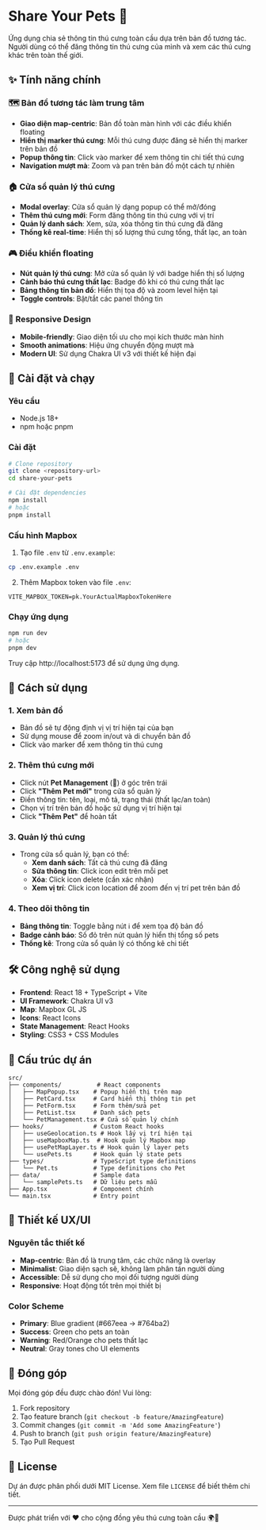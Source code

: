 # Share Your Pets 🐾

Ứng dụng chia sẻ thông tin thú cưng toàn cầu dựa trên bản đồ tương tác. Người dùng có thể đăng thông tin thú cưng của mình và xem các thú cưng khác trên toàn thế giới.

## ✨ Tính năng chính

### 🗺️ Bản đồ tương tác làm trung tâm
- **Giao diện map-centric**: Bản đồ toàn màn hình với các điều khiển floating
- **Hiển thị marker thú cưng**: Mỗi thú cưng được đăng sẽ hiển thị marker trên bản đồ
- **Popup thông tin**: Click vào marker để xem thông tin chi tiết thú cưng
- **Navigation mượt mà**: Zoom và pan trên bản đồ một cách tự nhiên

### 🏠 Cửa sổ quản lý thú cưng
- **Modal overlay**: Cửa sổ quản lý dạng popup có thể mở/đóng
- **Thêm thú cưng mới**: Form đăng thông tin thú cưng với vị trí
- **Quản lý danh sách**: Xem, sửa, xóa thông tin thú cưng đã đăng
- **Thống kê real-time**: Hiển thị số lượng thú cưng tổng, thất lạc, an toàn

### 🎮 Điều khiển floating
- **Nút quản lý thú cưng**: Mở cửa sổ quản lý với badge hiển thị số lượng
- **Cảnh báo thú cưng thất lạc**: Badge đỏ khi có thú cưng thất lạc
- **Bảng thông tin bản đồ**: Hiển thị tọa độ và zoom level hiện tại
- **Toggle controls**: Bật/tắt các panel thông tin

### 📱 Responsive Design
- **Mobile-friendly**: Giao diện tối ưu cho mọi kích thước màn hình
- **Smooth animations**: Hiệu ứng chuyển động mượt mà
- **Modern UI**: Sử dụng Chakra UI v3 với thiết kế hiện đại

## 🚀 Cài đặt và chạy

### Yêu cầu
- Node.js 18+
- npm hoặc pnpm

### Cài đặt
```bash
# Clone repository
git clone <repository-url>
cd share-your-pets

# Cài đặt dependencies
npm install
# hoặc
pnpm install
```

### Cấu hình Mapbox
1. Tạo file `.env` từ `.env.example`:
```bash
cp .env.example .env
```

2. Thêm Mapbox token vào file `.env`:
```
VITE_MAPBOX_TOKEN=pk.YourActualMapboxTokenHere
```

### Chạy ứng dụng
```bash
npm run dev
# hoặc
pnpm dev
```

Truy cập http://localhost:5173 để sử dụng ứng dụng.

## 🎯 Cách sử dụng

### 1. Xem bản đồ
- Bản đồ sẽ tự động định vị vị trí hiện tại của bạn
- Sử dụng mouse để zoom in/out và di chuyển bản đồ
- Click vào marker để xem thông tin thú cưng

### 2. Thêm thú cưng mới
- Click nút **Pet Management** (🐾) ở góc trên trái
- Click **"Thêm Pet mới"** trong cửa sổ quản lý
- Điền thông tin: tên, loại, mô tả, trạng thái (thất lạc/an toàn)
- Chọn vị trí trên bản đồ hoặc sử dụng vị trí hiện tại
- Click **"Thêm Pet"** để hoàn tất

### 3. Quản lý thú cưng
- Trong cửa sổ quản lý, bạn có thể:
  - **Xem danh sách**: Tất cả thú cưng đã đăng
  - **Sửa thông tin**: Click icon edit trên mỗi pet
  - **Xóa**: Click icon delete (cần xác nhận)
  - **Xem vị trí**: Click icon location để zoom đến vị trí pet trên bản đồ

### 4. Theo dõi thông tin
- **Bảng thông tin**: Toggle bằng nút ℹ️ để xem tọa độ bản đồ
- **Badge cảnh báo**: Số đỏ trên nút quản lý hiển thị tổng số pets
- **Thống kê**: Trong cửa sổ quản lý có thống kê chi tiết

## 🛠️ Công nghệ sử dụng

- **Frontend**: React 18 + TypeScript + Vite
- **UI Framework**: Chakra UI v3
- **Map**: Mapbox GL JS
- **Icons**: React Icons
- **State Management**: React Hooks
- **Styling**: CSS3 + CSS Modules

## 📁 Cấu trúc dự án

```
src/
├── components/          # React components
│   ├── MapPopup.tsx    # Popup hiển thị trên map
│   ├── PetCard.tsx     # Card hiển thị thông tin pet
│   ├── PetForm.tsx     # Form thêm/sửa pet
│   ├── PetList.tsx     # Danh sách pets
│   └── PetManagement.tsx # Cửa sổ quản lý chính
├── hooks/              # Custom React hooks
│   ├── useGeolocation.ts # Hook lấy vị trí hiện tại
│   ├── useMapboxMap.ts  # Hook quản lý Mapbox map
│   ├── usePetMapLayer.ts # Hook quản lý layer pets
│   └── usePets.ts      # Hook quản lý state pets
├── types/              # TypeScript type definitions
│   └── Pet.ts          # Type definitions cho Pet
├── data/               # Sample data
│   └── samplePets.ts   # Dữ liệu pets mẫu
├── App.tsx             # Component chính
└── main.tsx            # Entry point
```

## 🎨 Thiết kế UX/UI

### Nguyên tắc thiết kế
- **Map-centric**: Bản đồ là trung tâm, các chức năng là overlay
- **Minimalist**: Giao diện sạch sẽ, không làm phân tán người dùng
- **Accessible**: Dễ sử dụng cho mọi đối tượng người dùng
- **Responsive**: Hoạt động tốt trên mọi thiết bị

### Color Scheme
- **Primary**: Blue gradient (#667eea → #764ba2)
- **Success**: Green cho pets an toàn
- **Warning**: Red/Orange cho pets thất lạc
- **Neutral**: Gray tones cho UI elements

## 🤝 Đóng góp

Mọi đóng góp đều được chào đón! Vui lòng:

1. Fork repository
2. Tạo feature branch (`git checkout -b feature/AmazingFeature`)
3. Commit changes (`git commit -m 'Add some AmazingFeature'`)
4. Push to branch (`git push origin feature/AmazingFeature`)
5. Tạo Pull Request

## 📄 License

Dự án được phân phối dưới MIT License. Xem file `LICENSE` để biết thêm chi tiết.

---

Được phát triển với ❤️ cho cộng đồng yêu thú cưng toàn cầu 🌍🐾
